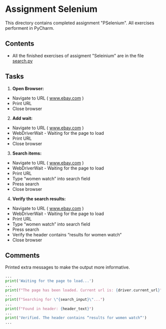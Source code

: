 # Assignment Selenium

This directory contains completed assignment "PSelenium". All exercises performent in PyCharm.

## Contents

- All the finished exercises of assigment "Seleinium" are in the file [search.py](./search.py)

## Tasks

1. **Open Browser:**
  * Navigate to URL ( www.ebay.com )
  * Print URL
  * Close browser
2. **Add wait:**
  * Navigate to URL ( www.ebay.com )
  * WebDriverWait -  Waiting for the page to load 
  * Print URL
  * Close browser
3. **Search items:**
  * Navigate to URL ( www.ebay.com )
  * WebDriverWait -  Waiting for the page to load 
  * Print URL
  * Type “women watch” into search field
  * Press search
  * Close browser
4. **Verify the search results:**
  * Navigate to URL ( www.ebay.com )
  * WebDriverWait -  Waiting for the page to load 
  * Print URL
  * Type “women watch” into search field
  * Press search
  * Verify the header contains “results for women watch“
  * Close browser

## Comments

Printed extra messages to make the output more informative.
```python
...
print('Waiting for the page to load...')
...
print(f"The page has been loaded. Current url is: {driver.current_url}")
...
print(f"Searching for \"{search_input}\"...")
...
print(f"Found in header: {header_text}")
...
print('Verified. The header contains “results for women watch“')
...
```

